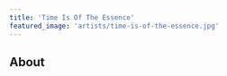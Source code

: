 ```yaml
---
title: 'Time Is Of The Essence'
featured_image: 'artists/time-is-of-the-essence.jpg'
---
```


## About


